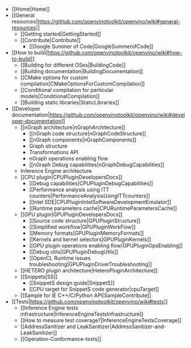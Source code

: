 * [[Home|Home]]
* [[General resources|https://github.com/openvinotoolkit/openvino/wiki#general-resources]]
    * [[Getting started|GettingStarted]]
    * [[Contribute|Contribute]]
        * [[Google Summer of Code|GoogleSummerofCode]]
* [[How to build|https://github.com/openvinotoolkit/openvino/wiki#how-to-build]]
    * [[Building for different OSes|BuildingCode]]
    * [[Building documentation|BuildingDocumentation]]
    * [[CMake options for custom compilation|CMakeOptionsForCustomCompilation]]
    * [[Conditional compilation for particular models|ConditionalCompilation]]
    * [[Building static libraries|StaticLibraries]]
* [[Developer documentation|https://github.com/openvinotoolkit/openvino/wiki#developer-documentation]]
    * [[nGraph architecture|nGraphArchitecture]]
        * [[nGraph code structure|nGraphCodeStructure]]
        * [[nGraph components|nGraphComponents]]
        * Graph structure
        * Transformations API
        * nGraph operations enabling flow
        * [[nGraph Debug capabilities|nGraphDebugCapabilities]]
    * Inference Engine architecture
    * [[CPU plugin|CPUPluginDevelopersDocs]]
        * [[Debug capabilities|CPUPluginDebugCapabilities]]
        * [[Performance analysis using ITT counters|PerformanceAnalysisUsingITTcounters]]
        * [[Intel SDE|CPUPluginIntelSoftwareDevelopmentEmulator]]
        * [[Runtime parameters cache|CPURuntimeParametersCache]]
    * [[GPU plugin|GPUPluginDevelopersDocs]]
        * [[Source code structure|GPUPluginStructure]]
        * [[Simplified workflow|GPUPluginWorkFlow]]
        * [[Memory formats|GPUPluginMemoryFormats]]
        * [[Kernels and kernel selectors|GPUPluginKernels]]
        * [[GPU plugin operations enabling flow|GPUPluginOpsEnabling]]
        * [[Debug utils|GPUPluginDebugUtils]]
        * [[OpenCL Runtime issues troubleshooting|GPUPluginDriverTroubleshooting]]
    * [[HETERO plugin architecture|HeteroPluginArchitecture]]
    * [[Snippets|SS]]
        * [[SnippetS design guide|SnippetS]]
        * [[CPU target for SnippetS code generator|cpuTarget]]
    * [[Sample for IE C++/C/Python API|SampleContribute]]
* [[Tests|https://github.com/openvinotoolkit/openvino/wiki#tests]]
    * [[Inference Engine tests infrastructure|InferenceEngineTestsInfrastructure]]
    * [[How to measure test coverage?|InferenceEngineTestsCoverage]]
    * [[AddressSanitizer and LeakSanitizer|AddressSanitizer-and-LeakSanitizer]]
    * [[Operation-Conformance-tests]]
